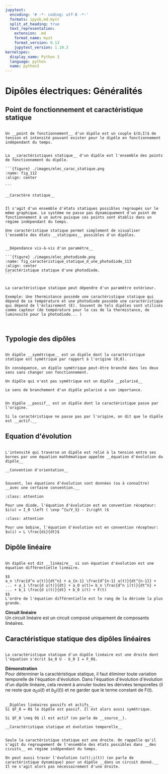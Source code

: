 ```yaml
---
jupytext:
  encoding: '# -*- coding: utf-8 -*-'
  formats: ipynb,md:myst
  split_at_heading: true
  text_representation:
    extension: .md
    format_name: myst
    format_version: 0.13
    jupytext_version: 1.10.3
kernelspec:
  display_name: Python 3
  language: python
  name: python3
---
```

# Dipôles électriques: Généralités

## Point de fonctionnement et caractéristique statique

````{important} __Définition : Point de fonctionnement__

Un __point de fonctionnement__ d'un dipôle est un couple $(U;I)$ de tension et intensité pouvant exister pour le dipôle en fonctionnement indépendant du temps.

````

````{important} __Définition : Caractéristique statique__

La __caractéristiques statique__ d'un dipôle est l'ensemble des points de fonctionnement du dipôle.

```{figure} ./images/elec_carac_statique.png
:name: fig_112
:align: center

```

````

````{attention}
__Caractère statique__


Il s'agit d'un ensemble d'états statiques possibles regroupés sur le même graphique. Le système ne passe pas dynamiquement d'un point de fonctionnement à un autre puisque ces points sont établis dans un régime indépendant du temps.

Une caractéristique statique permet simplement de visualiser l'ensemble des états __statiques__ possibles d'un dipôles.

````

````{dropdown} Remarque

__Dépendance vis-à-vis d'un paramètre__  

```{figure} ./images/elec_photodiode.png
:name: fig_caracteristique_statique_d_une_photodiode_113
:align: center
Caractéristique statique d'une photodiode.
```


La caractéristique statique peut dépendre d'un paramètre extérieur.

Exemple: Une thermistance possède une caractéristique statique qui dépend de sa température et une photodiode possède une caractéristique qui dépend de l'éclairement (E). Souvent de tels dipôles sont utilisés comme capteur (de température pour le cas de la thermistance, de luminosité pour la photodiode... )



````

## Typologie des dipôles

````{important} __Définition : Dipôle symétrique ou polarisé__

Un dipôle __symétrique__ est un dipôle dont la caractéristique statique est symétrique par rapport à l'origine (0;0).

En conséquence, un dipôle symétrique peut-être branché dans les deux sens sans changer son fonctionnement.

Un dipôle qui n'est pas symétrique est un dipôle __polarisé__

Le sens de branchement d'un dipôle polarisé a son importance.

````

````{important} __Définition : Dipôle passif ou actif__

Un dipôle __passif__ est un dipôle dont la caractéristique passe par l'origine.

Si la caractéristique ne passe pas par l'origine, on dit que le dipôle est __actif.__

````

## Equation d'évolution

````{important} __Définition : Equation d'évolution__

L'intensité qui traverse un dipôle est relié à la tension entre ses bornes par une équation mathématique appelée __équation d'évolution du dipôle__

````

````{attention}
__Convention d'orientation__


Souvent, les équations d'évolution sont données (ou à connaître) __avec une certaine convention.__

````

````{admonition} Exemple Equation d'évolution d'une diode
:class: attention

Pour une diode, l'équation d'évolution est en convention récepteur: $i(u) = I_0 \left ( \exp ^{u/V_S} - 1\right )$

````

````{admonition} Exemple Equation d'évolution d'une bobine
:class: attention

Pour une bobine, l'équation d'évolution est en convention récepteur: $u(i) = L \frac{di}{dt}$

````

## Dipôle linéaire

````{important} __Définition : Dipôle linéaire__

Un dipôle est dit __linéaire__ si son équation d'évolution est une équation différentielle linéaire.

$$
a_n \frac{d^n u(t)}{dt^n} + a_{n-1} \frac{d^{n-1} u(t)}{dt^{n-1}} + ... + a_1 \frac{d u(t)}{dt} + a_0 u(t)= b_n \frac{d^n i(t)}{dt^n} + ... + b_1 \frac{d i(t)}{dt} + b_0 i(t) + F(t)
$$
L'ordre de l'équation différentielle est le rang de la dérivée la plus grande.

````


__Circuit linéaire__  
Un circuit linéaire est un circuit composé uniquement de composants linéaires.


## Caractéristique statique des dipôles linéaires

````{important} __Fondamental : Caractéristique statique des dipôles linéaires__

La caractéristique statique d'un dipôle linéaire est une droite dont l'équation s'écrit $a_0 U - b_0 I = F_0$.

````


__Démonstration__  
Pour déterminer la caractéristique statique, il faut éliminer toute variation temporelle de l'équation d'évolution. Dans l'équation d'évolution d'évolution d'un dipôle linéaire, cela revient à annuler toutes les dérivées temporelles (il ne reste que $a_0 u(t)$ et $b_0 i(t)$) et ne garder que le terme constant de F(t).


````{dropdown} Remarque

__Dipôles linéaires passifs et actifs__  
Si $F_0 = 0$ le dipôle est passif. Il est alors aussi symétrique.

Si $F_0 \neq 0$ il est actif (on parle de __source__).

````

````{attention}
__Caractéristique statique et évolution temporelle__


Seule la caractéristique statique est une droite. On rappelle qu'il s'agit du regroupement de l'ensemble des états possibles dans __des cicuits__ en régime indépendant du temps.

On peut aussi tracer l'évolution (u(t);i(t)) (on parle de caractéristique dynamique) pour un dipôle __dans un circuit donné.__ Il ne s'agit alors pas nécessairement d'une droite.

````